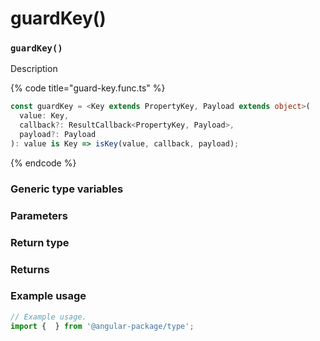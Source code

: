 # guardKey()

### `guardKey()`

Description

{% code title="guard-key.func.ts" %}
```typescript
const guardKey = <Key extends PropertyKey, Payload extends object>(
  value: Key,
  callback?: ResultCallback<PropertyKey, Payload>,
  payload?: Payload
): value is Key => isKey(value, callback, payload);
```
{% endcode %}

### Generic type variables

### Parameters

### Return type

### Returns

### Example usage

```typescript
// Example usage.
import {  } from '@angular-package/type';


```

